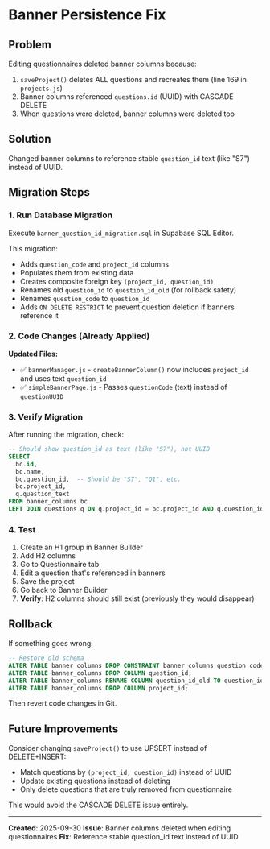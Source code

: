 # Banner Persistence Fix

## Problem
Editing questionnaires deleted banner columns because:
1. `saveProject()` deletes ALL questions and recreates them (line 169 in `projects.js`)
2. Banner columns referenced `questions.id` (UUID) with CASCADE DELETE
3. When questions were deleted, banner columns were deleted too

## Solution
Changed banner columns to reference stable `question_id` text (like "S7") instead of UUID.

## Migration Steps

### 1. Run Database Migration
Execute `banner_question_id_migration.sql` in Supabase SQL Editor.

This migration:
- Adds `question_code` and `project_id` columns
- Populates them from existing data
- Creates composite foreign key `(project_id, question_id)`
- Renames old `question_id` to `question_id_old` (for rollback safety)
- Renames `question_code` to `question_id`
- Adds `ON DELETE RESTRICT` to prevent question deletion if banners reference it

### 2. Code Changes (Already Applied)

**Updated Files:**
- ✅ `bannerManager.js` - `createBannerColumn()` now includes `project_id` and uses text `question_id`
- ✅ `simpleBannerPage.js` - Passes `questionCode` (text) instead of `questionUUID`

### 3. Verify Migration

After running the migration, check:

```sql
-- Should show question_id as text (like "S7"), not UUID
SELECT
  bc.id,
  bc.name,
  bc.question_id,  -- Should be "S7", "Q1", etc.
  bc.project_id,
  q.question_text
FROM banner_columns bc
LEFT JOIN questions q ON q.project_id = bc.project_id AND q.question_id = bc.question_id;
```

### 4. Test

1. Create an H1 group in Banner Builder
2. Add H2 columns
3. Go to Questionnaire tab
4. Edit a question that's referenced in banners
5. Save the project
6. Go back to Banner Builder
7. **Verify**: H2 columns should still exist (previously they would disappear)

## Rollback

If something goes wrong:

```sql
-- Restore old schema
ALTER TABLE banner_columns DROP CONSTRAINT banner_columns_question_code_fkey;
ALTER TABLE banner_columns DROP COLUMN question_id;
ALTER TABLE banner_columns RENAME COLUMN question_id_old TO question_id;
ALTER TABLE banner_columns DROP COLUMN project_id;
```

Then revert code changes in Git.

## Future Improvements

Consider changing `saveProject()` to use UPSERT instead of DELETE+INSERT:
- Match questions by `(project_id, question_id)` instead of UUID
- Update existing questions instead of deleting
- Only delete questions that are truly removed from questionnaire

This would avoid the CASCADE DELETE issue entirely.

---
**Created**: 2025-09-30
**Issue**: Banner columns deleted when editing questionnaires
**Fix**: Reference stable question_id text instead of UUID
